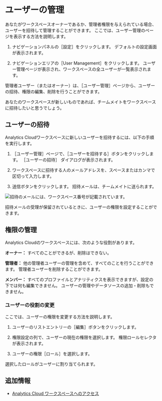 # ユーザーの管理

あなたがワークスペースオーナーであるか、管理者権限を与えられている場合、ユーザーを招待して管理することができます。 ここでは、ユーザー管理のページを表示する方法を説明します。

1. ナビゲーションパネルの［設定］をクリックします。 デフォルトの設定画面が表示されます。

1. ナビゲーションエリアの［User Management］をクリックします。 ユーザー管理ページが表示され、ワークスペースの全ユーザーが一覧表示されます。

管理者ユーザー（またはオーナー）は、［ユーザー管理］ページから、ユーザーの招待、権限の編集、削除を行うことができます。

あなたのワークスペースが新しいものであれば、チームメイトをワークスペースに招待したいと思うでしょう。

<a name="ユーザーの招待" />

## ユーザーの招待

Analytics Cloudワークスペースに新しいユーザーを招待するには、以下の手順を実行します。

1. ［ユーザー管理］ページで、［ユーザーを招待する］ボタンをクリックします。 ［ユーザーの招待］ ダイアログが表示されます。

1. ワークスペースに招待する人のメールアドレスを、スペースまたはカンマで区切って入力します。

1. 送信ボタンをクリックします。 招待メールは、チームメイトに送られます。

![招待のメールには、ワークスペース番号が記載されています。](managing-users/images/01.png)

招待メールの受理が保留されているときに、ユーザーの権限を設定することができます。

<a name="権限の管理" />

## 権限の管理

Analytics Cloudのワークスペースには、次のような役割があります。

**オーナー：** すべてのことができるが、削除はできない。

**管理者：** 他の管理者ユーザーの管理を含めて、すべてのことを行うことができます。 管理者ユーザーを削除することができます。

**メンバー：** すべてのプロファイルとアナリティクスを表示できますが、設定の下では何も編集できません。 ユーザーの管理やデータソースの追加・削除もできません。

### ユーザーの役割の変更

ここでは、ユーザーの権限を変更する方法を説明します。

1. ユーザーのリストエントリーの［編集］ボタンをクリックします。

1. 権限設定の列で、ユーザーの現在の権限を選択します。 権限ロールセレクタが表示されます。

1. ユーザーの権限［ロール］を選択します。

選択したロールがユーザーに割り当てられます。

<a name="追加情報" />

## 追加情報

* [Analytics Cloud ワークスペースへのアクセス](../getting-started/accessing-your-workspace.md)
